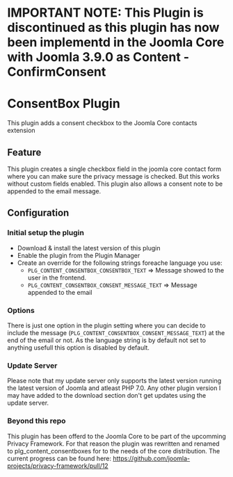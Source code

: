 # IMPORTANT NOTE: This Plugin is discontinued as this plugin has now been implementd in the Joomla Core with Joomla 3.9.0 as Content - ConfirmConsent

# ConsentBox Plugin

This plugin adds a consent checkbox to the Joomla Core contacts extension

## Feature

This plugin creates a single checkbox field in the joomla core contact form where you can make sure the privacy message is checked. But this works without custom fields enabled.
This plugin also allows a consent note to be appended to the email message.

## Configuration

### Initial setup the plugin

- Download & install the latest version of this plugin
- Enable the plugin from the Plugin Manager
- Create an override for the following strings foreache language you use:
  - `PLG_CONTENT_CONSENTBOX_CONSENTBOX_TEXT` => Message showed to the user in the frontend.
  - `PLG_CONTENT_CONSENTBOX_CONSENT_MESSAGE_TEXT` => Message appended to the email

### Options

There is just one option in the plugin setting where you can decide to include the message (`PLG_CONTENT_CONSENTBOX_CONSENT_MESSAGE_TEXT`) at the end of the email or not. As the language string is by default not set to anything usefull this option is disabled by default.

### Update Server

Please note that my update server only supports the latest version running the latest version of Joomla and atleast PHP 7.0.
Any other plugin version I may have added to the download section don't get updates using the update server.

### Beyond this repo

This plugin has been offerd to the Joomla Core to be part of the upcomming Privacy Framework. For that reason the plugin was rewritten and renamed to plg_content_consentboxes for to the needs of the core distribution. The current progress can be found here: https://github.com/joomla-projects/privacy-framework/pull/12
